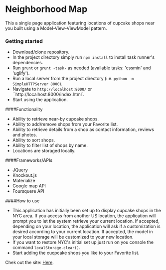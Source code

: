# Neighborhood Map

This a single page application featuring locations of cupcake shops near you built using a Model-View-ViewModel pattern.

### Getting started

- Download/clone repository.
- In the project directory simply run `npm install` to install task runner's dependencies.
- Run `grunt` or  `grunt -task-` as needed (available tasks: 'cssmin' and 'uglify').
- Run a local server from the project directory (i.e. `python -m SimpleHTTPServer 8000`).
- Navigate to `http://localhost:8000/` or ``http://localhost:8000/index.html`.
- Start using the application.

####Functionality

- Ability to retrieve near-by cupcake shops.
- Ability to add/remove shops from your Favorite list.
- Ability to retrieve details from a shop as contact information, reviews and photos.
- Ability to sort shops.
- Ability to filter list of shops by name.
- Locations are storaged locally.

####Frameworks/APIs

- JQuery
- Knockout.js
- Materialize
- Google map API
- Foursquere API

####How to use

- This application has initially been set up to display cupcake shops in the NYC area. If you access from another US location, the application will prompt you to let the system retrieve your current location. If accepted, depending on your location, the application will ask if a customization is desired according to your current location. If accepted, the model in your local storage will be customized to your new location.
- If you want to restore NYC's initial set up just run on you console the command `localStorage.clear()`.
- Start adding the cucpcake shops you like to your Favorite list.

Chek out the site: [Here](https://bigapplemonkey.github.io/get-your-cupcakes/).